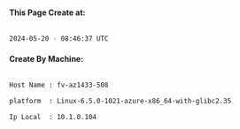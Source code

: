 
   
#### This Page Create at:

```bash

2024-05-20 - 08:46:37 UTC

```

#### Create By Machine:

```bash

Host Name : fv-az1433-508

platform  : Linux-6.5.0-1021-azure-x86_64-with-glibc2.35

Ip Local  : 10.1.0.104

```

